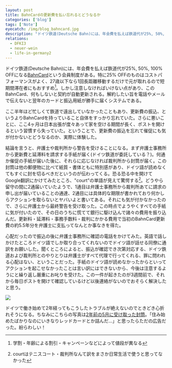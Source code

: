 ```yaml
---
layout: post
title: BahnCardの更新費を払い忘れるとどうなるか
categories: ['blog']
tags: ['Note']
eyecatch: /img/blog_bahncard.jpg
description: "ドイツ鉄道(Deutsche Bahn)には、年会費を払えば鉄道代が25%, 50%, 100% OFFになるBahnCardという会員制度がある。特に25% OFFのものはコストパフォーマンスがよく、27歳以下なら1回長距離移動するだけで元が取れるので短期間滞在者にもおすすめ。しかし注意しなければいけない点があり、このBahnCard、何もしないと契約が自動更新される。解約したい旨を電話やメールで伝えないと翌年のカードと振込用紙が勝手に届くシステムである。"
relations:
  - DFKI3
  - neuer-wein
  - life-in-germany2
---
```


ドイツ鉄道(Deutsche Bahn)には、年会費を払えば鉄道代が25%, 50%, 100% OFFになる[BahnCard](https://www.bahn.com/en/view/offers/bahncard/bahncard.shtml?dbkanal_007=L04_S02_D002_KIN0060_NAVIGATION-LINKS-BAHNCARD_LZ01)という会員制度がある。特に25% OFFのものはコストパフォーマンスがよく、27歳以下なら1回長距離移動するだけで元が取れるので短期間滞在者にもおすすめ[^1]。しかし注意しなければいけない点があり、このBahnCard、何もしないと契約が自動更新される。解約したい旨を電話やメールで伝えないと翌年のカードと振込用紙が勝手に届くシステムである。

ここ半年ほど忙しくて鉄道で遠出していなかったこともあり、更新費の振込、というよりBahnCardを持っていること自体をすっかり忘れていた。さらに悪いことに、ここ4ヶ月は日本出張が度々あって家を空ける期間が長く、ポストを開けるという習慣すら失っていた。ということで、更新費の振込を忘れて催促にも気が付かないとどうなるのか、実際に体験した。

結論を言うと、弁護士や裁判所から警告を受けることになる。まず弁護士事務所から更新費と延滞料を請求する手紙が届く(ドイツ鉄道が委託している？)。何通か催促の手紙が届いた後に、それらに応じなければ裁判所から封筒が届く。この封筒は他の郵便物に比べて紙質・書体ともに特別感があり、ドイツ語が読めなくてもすぐに封を切るべきだというのが伝わってくる。恐る恐る中を開けてGoogle翻訳にかけてみたところ、\"court\"の単語が見えて驚愕する[^2]。どうやら留守の間に2通届いていたようで、1通目は弁護士事務所から裁判所あてに請求の申し出が届いていることの通達、2通目には具体的な期限が書かれており何かしらアクションを取らないとヤバいよと書いてある。それにも気が付かなかったので、さらに弁護士から最終警告を受け取った。この時点でようやくすべての手紙に気が付いたので、その日のうちに慌てて銀行に駆け込んで諸々の費用を振り込んだ。更新料・延滞料・事務手数料・裁判にかかる費用で当初のBahnCard更新費の約5.5年分を弁護士に支払ってなんとか事なきを得た。

心配だったので振込の後に弁護士事務所に確認の電話をかけてみた。英語で話しかけたところドイツ語でしか取り合ってくれないのでドイツ語が話せる同僚に通訳をお願いした。聞くところによると、振込が確認でき次第対応する、ドイツ鉄道および裁判所とのやりとりは弁護士がすべて代理で行ってくれる、罪に問われる心配はない、ということだった。手紙のドイツ語が読めなかったからといってアクションを起こせなかったことは言い訳にはできないから、今後は注意するようにと繰り返し厳重にお叱りを受けた。この一件が起きたのが3週間前で、それから毎日ポストを開けて確認しているけど以後連絡がないのでおそらく解決したと思う。

<img src="/img/blog_bahncard.jpg" class="image-on-frame-small image-fade">

ドイツで働き始めて2年経ってもこうしたトラブルが絶えないのでときどき心折れそうになる。ちなみにこちらの写真は[2年前の5月に受け取った封筒](https://www.instagram.com/p/BFMmqKbLWFC/?taken-by=shoya140)。「住み始めたばかりなのにいきなりレッドカードとか詰んだ...」と思ったらただの広告だった。紛らわしい！

[^1]: 学割・年齢による割引・キャンペーンなどによって値段が異なる
[^2]: courtはテニスコート・裁判所なんて訳をまさか日常生活で使うと思ってなかった
